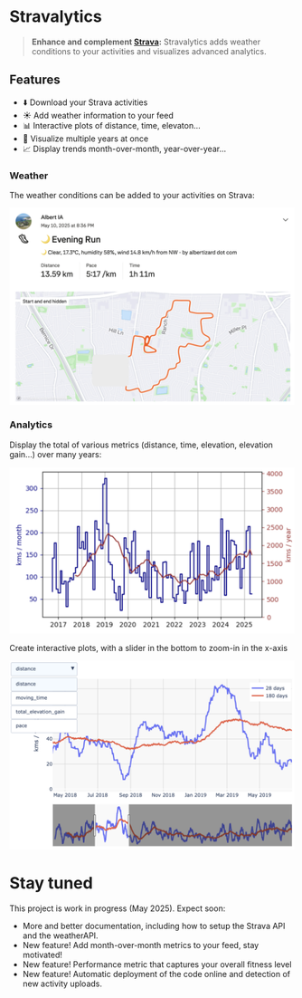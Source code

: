 # Stravalytics

> **Enhance and complement [Strava](https://www.strava.com/dashboard):**
> Stravalytics adds weather conditions to your activities and visualizes advanced analytics.

## Features 

- ⬇️ Download your Strava activities
- ☀️ Add weather information to your feed
- 📊 Interactive plots of distance, time, elevaton...
- 📅 Visualize multiple years at once
- 📈 Display trends month-over-month, year-over-year...
    
### Weather

The weather conditions can be added to your activities on Strava:

<img src=images/feed_weather.png  alt="Strava activity with weather information" width="600"/>


### Analytics

Display the total of various metrics (distance, time, elevation, elevation gain...) over many years:

<img src=images/mileage.png  alt="Strava activity with weather information" width="600"/>


Create interactive plots, with a slider in the bottom to zoom-in in the x-axis

<img src=images/totals_interactive.png  alt="Strava activity with weather information" width="600"/>

# Stay tuned

This project is work in progress (May 2025). Expect soon:

- More and better documentation, including how to setup the Strava API and the weatherAPI.
- New feature! Add month-over-month metrics to your feed, stay motivated!
- New feature! Performance metric that captures your overall fitness level
- New feature! Automatic deployment of the code online and detection of new activity uploads.